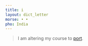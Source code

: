```yaml
---
title: i
layout: dict_letter
morse: • •
pho: India
---
```

> I am altering my course to [port](/dict/p/port/).